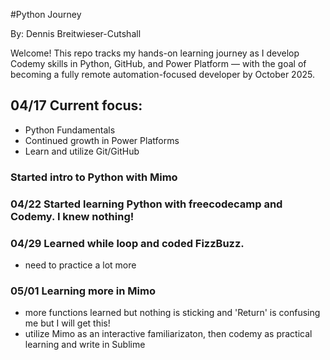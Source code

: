 #Python Journey

By: Dennis Breitwieser-Cutshall

Welcome! This repo tracks my hands-on learning journey as I develop Codemy skills in Python, GitHub, and Power Platform — with the goal of becoming a fully remote automation-focused developer by October 2025.

## 04/17 Current focus: 
- Python Fundamentals
- Continued growth in Power Platforms
- Learn and utilize Git/GitHub

### Started intro to Python with Mimo

### 04/22 Started learning Python with freecodecamp and Codemy. I knew nothing!

### 04/29 Learned while loop and coded FizzBuzz.
- need to practice a lot more

### 05/01 Learning more in Mimo
- more functions learned but nothing is sticking and 'Return' is confusing me but I will get this!
- utilize Mimo as an interactive familiarizaton, then codemy as practical learning and write in Sublime
